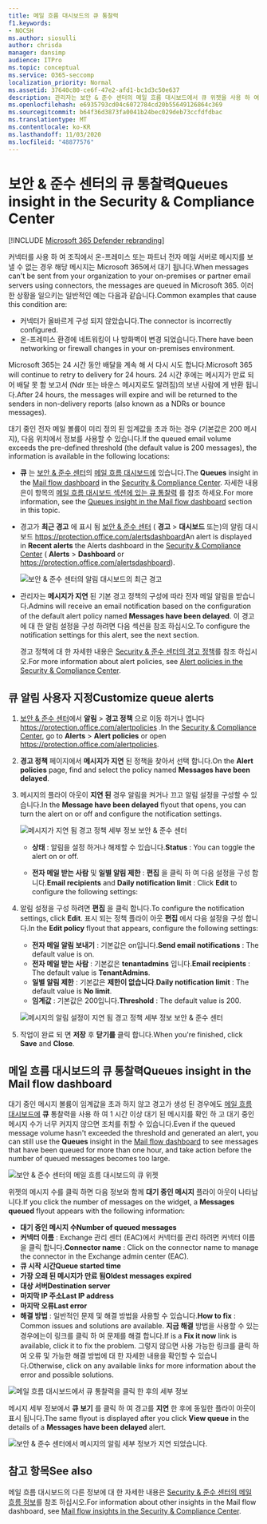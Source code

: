 ```yaml
---
title: 메일 흐름 대시보드의 큐 통찰력
f1.keywords:
- NOCSH
ms.author: siosulli
author: chrisda
manager: dansimp
audience: ITPro
ms.topic: conceptual
ms.service: O365-seccomp
localization_priority: Normal
ms.assetid: 37640c80-ce6f-47e2-afd1-bc1d3c50e637
description: 관리자는 보안 & 준수 센터의 메일 흐름 대시보드에서 큐 위젯을 사용 하 여 아웃 바운드 커넥터를 통해 온-프레미스 또는 파트너 조직으로의 실패 한 메일 흐름을 모니터링 하는 방법에 대해 알아봅니다.
ms.openlocfilehash: e6935793cd04c6072784cd20b55649126864c369
ms.sourcegitcommit: b64f36d3873fa0041b24bec029deb73ccfdfdbac
ms.translationtype: MT
ms.contentlocale: ko-KR
ms.lasthandoff: 11/03/2020
ms.locfileid: "48877576"
---
```

# <a name="queues-insight-in-the-security--compliance-center"></a><span data-ttu-id="d5df6-103">보안 & 준수 센터의 큐 통찰력</span><span class="sxs-lookup"><span data-stu-id="d5df6-103">Queues insight in the Security & Compliance Center</span></span>

[!INCLUDE [Microsoft 365 Defender rebranding](../includes/microsoft-defender-for-office.md)]


<span data-ttu-id="d5df6-104">커넥터를 사용 하 여 조직에서 온-프레미스 또는 파트너 전자 메일 서버로 메시지를 보낼 수 없는 경우 해당 메시지는 Microsoft 365에서 대기 됩니다.</span><span class="sxs-lookup"><span data-stu-id="d5df6-104">When messages can't be sent from your organization to your on-premises or partner email servers using connectors, the messages are queued in Microsoft 365.</span></span> <span data-ttu-id="d5df6-105">이러한 상황을 일으키는 일반적인 예는 다음과 같습니다.</span><span class="sxs-lookup"><span data-stu-id="d5df6-105">Common examples that cause this condition are:</span></span>

- <span data-ttu-id="d5df6-106">커넥터가 올바르게 구성 되지 않았습니다.</span><span class="sxs-lookup"><span data-stu-id="d5df6-106">The connector is incorrectly configured.</span></span>
- <span data-ttu-id="d5df6-107">온-프레미스 환경에 네트워킹이 나 방화벽이 변경 되었습니다.</span><span class="sxs-lookup"><span data-stu-id="d5df6-107">There have been networking or firewall changes in your on-premises environment.</span></span>

<span data-ttu-id="d5df6-108">Microsoft 365는 24 시간 동안 배달을 계속 해 서 다시 시도 합니다.</span><span class="sxs-lookup"><span data-stu-id="d5df6-108">Microsoft 365 will continue to retry to delivery for 24 hours.</span></span> <span data-ttu-id="d5df6-109">24 시간 후에는 메시지가 만료 되어 배달 못 함 보고서 (Ndr 또는 바운스 메시지로도 알려짐)의 보낸 사람에 게 반환 됩니다.</span><span class="sxs-lookup"><span data-stu-id="d5df6-109">After 24 hours, the messages will expire and will be returned to the senders in non-delivery reports (also known as a NDRs or bounce messages).</span></span>

<span data-ttu-id="d5df6-110">대기 중인 전자 메일 볼륨이 미리 정의 된 임계값을 초과 하는 경우 (기본값은 200 메시지), 다음 위치에서 정보를 사용할 수 있습니다.</span><span class="sxs-lookup"><span data-stu-id="d5df6-110">If the queued email volume exceeds the pre-defined threshold (the default value is 200 messages), the information is available in the following locations:</span></span>

- <span data-ttu-id="d5df6-111">**큐** 는 [보안 & 준수 센터](https://protection.office.com)의 [메일 흐름 대시보드에](mail-flow-insights-v2.md) 있습니다.</span><span class="sxs-lookup"><span data-stu-id="d5df6-111">The **Queues** insight in the [Mail flow dashboard](mail-flow-insights-v2.md) in the [Security & Compliance Center](https://protection.office.com).</span></span> <span data-ttu-id="d5df6-112">자세한 내용은이 항목의 [메일 흐름 대시보드 섹션에 있는 큐 통찰력](#queues-insight-in-the-mail-flow-dashboard) 를 참조 하세요.</span><span class="sxs-lookup"><span data-stu-id="d5df6-112">For more information, see the [Queues insight in the Mail flow dashboard](#queues-insight-in-the-mail-flow-dashboard) section in this topic.</span></span>
  
- <span data-ttu-id="d5df6-113">경고가 **최근 경고** 에 표시 됨 [보안 & 준수 센터](https://protection.office.com) ( **경고** \> **대시보드** 또는)의 알림 대시보드 <https://protection.office.com/alertsdashboard></span><span class="sxs-lookup"><span data-stu-id="d5df6-113">An alert is displayed in **Recent alerts** the Alerts dashboard in the [Security & Compliance Center](https://protection.office.com) ( **Alerts** \> **Dashboard** or <https://protection.office.com/alertsdashboard>).</span></span>

  ![보안 & 준수 센터의 알림 대시보드의 최근 경고](../../media/mfi-queued-messages-alert.png)

- <span data-ttu-id="d5df6-115">관리자는 **메시지가 지연** 된 기본 경고 정책의 구성에 따라 전자 메일 알림을 받습니다.</span><span class="sxs-lookup"><span data-stu-id="d5df6-115">Admins will receive an email notification based on the configuration of the default alert policy named **Messages have been delayed**.</span></span> <span data-ttu-id="d5df6-116">이 경고에 대 한 알림 설정을 구성 하려면 다음 섹션을 참조 하십시오.</span><span class="sxs-lookup"><span data-stu-id="d5df6-116">To configure the notification settings for this alert, see the next section.</span></span>

  <span data-ttu-id="d5df6-117">경고 정책에 대 한 자세한 내용은 [Security & 준수 센터의 경고 정책](../../compliance/alert-policies.md)를 참조 하십시오.</span><span class="sxs-lookup"><span data-stu-id="d5df6-117">For more information about alert policies, see [Alert policies in the Security & Compliance Center](../../compliance/alert-policies.md).</span></span>

## <a name="customize-queue-alerts"></a><span data-ttu-id="d5df6-118">큐 알림 사용자 지정</span><span class="sxs-lookup"><span data-stu-id="d5df6-118">Customize queue alerts</span></span>

1. <span data-ttu-id="d5df6-119">[보안 & 준수 센터](https://protection.office.com)에서 **알림** \> **경고 정책** 으로 이동 하거나 엽니다 <https://protection.office.com/alertpolicies> .</span><span class="sxs-lookup"><span data-stu-id="d5df6-119">In the [Security & Compliance Center](https://protection.office.com), go to **Alerts** \> **Alert policies** or open <https://protection.office.com/alertpolicies>.</span></span>

2. <span data-ttu-id="d5df6-120">**경고 정책** 페이지에서 **메시지가 지연** 된 정책을 찾아서 선택 합니다.</span><span class="sxs-lookup"><span data-stu-id="d5df6-120">On the **Alert policies** page, find and select the policy named **Messages have been delayed**.</span></span>

3. <span data-ttu-id="d5df6-121">메시지의 플라이 아웃이 **지연 된** 경우 알림을 켜거나 끄고 알림 설정을 구성할 수 있습니다.</span><span class="sxs-lookup"><span data-stu-id="d5df6-121">In the **Message have been delayed** flyout that opens, you can turn the alert on or off and configure the notification settings.</span></span>

   ![메시지가 지연 됨 경고 정책 세부 정보 보안 & 준수 센터](../../media/mfi-queued-messages-alert-policy.png)

   - <span data-ttu-id="d5df6-123">**상태** : 알림을 설정 하거나 해제할 수 있습니다.</span><span class="sxs-lookup"><span data-stu-id="d5df6-123">**Status** : You can toggle the alert on or off.</span></span>

   - <span data-ttu-id="d5df6-124">**전자 메일 받는 사람** 및 **일별 알림 제한** : **편집** 을 클릭 하 여 다음 설정을 구성 합니다.</span><span class="sxs-lookup"><span data-stu-id="d5df6-124">**Email recipients** and **Daily notification limit** : Click **Edit** to configure the following settings:</span></span>

4. <span data-ttu-id="d5df6-125">알림 설정을 구성 하려면 **편집** 을 클릭 합니다.</span><span class="sxs-lookup"><span data-stu-id="d5df6-125">To configure the notification settings, click **Edit**.</span></span> <span data-ttu-id="d5df6-126">표시 되는 정책 플라이 아웃 **편집** 에서 다음 설정을 구성 합니다.</span><span class="sxs-lookup"><span data-stu-id="d5df6-126">In the **Edit policy** flyout that appears, configure the following settings:</span></span>

   - <span data-ttu-id="d5df6-127">**전자 메일 알림 보내기** : 기본값은 on입니다.</span><span class="sxs-lookup"><span data-stu-id="d5df6-127">**Send email notifications** : The default value is on.</span></span>
   - <span data-ttu-id="d5df6-128">**전자 메일 받는 사람** : 기본값은 **tenantadmins** 입니다.</span><span class="sxs-lookup"><span data-stu-id="d5df6-128">**Email recipients** : The default value is **TenantAdmins**.</span></span>
   - <span data-ttu-id="d5df6-129">**일별 알림 제한** : 기본값은 **제한이 없습니다**.</span><span class="sxs-lookup"><span data-stu-id="d5df6-129">**Daily notification limit** : The default value is **No limit**.</span></span>
   - <span data-ttu-id="d5df6-130">**임계값** : 기본값은 200입니다.</span><span class="sxs-lookup"><span data-stu-id="d5df6-130">**Threshold** : The default value is 200.</span></span>

   ![메시지의 알림 설정이 지연 됨 경고 정책 세부 정보 보안 & 준수 센터](../../media/mfi-queued-messages-alert-policy-notification-settings.png)

5. <span data-ttu-id="d5df6-132">작업이 완료 되 면 **저장** 후 **닫기를** 클릭 합니다.</span><span class="sxs-lookup"><span data-stu-id="d5df6-132">When you're finished, click **Save** and **Close**.</span></span>

## <a name="queues-insight-in-the-mail-flow-dashboard"></a><span data-ttu-id="d5df6-133">메일 흐름 대시보드의 큐 통찰력</span><span class="sxs-lookup"><span data-stu-id="d5df6-133">Queues insight in the Mail flow dashboard</span></span>

<span data-ttu-id="d5df6-134">대기 중인 메시지 볼륨이 임계값을 초과 하지 않고 경고가 생성 된 경우에도 [메일 흐름 대시보드에](mail-flow-insights-v2.md) **큐** 통찰력을 사용 하 여 1 시간 이상 대기 된 메시지를 확인 하 고 대기 중인 메시지 수가 너무 커지지 않으면 조치를 취할 수 있습니다.</span><span class="sxs-lookup"><span data-stu-id="d5df6-134">Even if the queued message volume hasn't exceeded the threshold and generated an alert, you can still use the **Queues** insight in the [Mail flow dashboard](mail-flow-insights-v2.md) to see messages that have been queued for more than one hour, and take action before the number of queued messages becomes too large.</span></span>

![보안 & 준수 센터의 메일 흐름 대시보드의 큐 위젯](../../media/mfi-queues-widget.png)

<span data-ttu-id="d5df6-136">위젯의 메시지 수를 클릭 하면 다음 정보와 함께 **대기 중인 메시지** 플라이 아웃이 나타납니다.</span><span class="sxs-lookup"><span data-stu-id="d5df6-136">If you click the number of messages on the widget, a **Messages queued** flyout appears with the following information:</span></span>

- <span data-ttu-id="d5df6-137">**대기 중인 메시지 수**</span><span class="sxs-lookup"><span data-stu-id="d5df6-137">**Number of queued messages**</span></span>
- <span data-ttu-id="d5df6-138">**커넥터 이름** : Exchange 관리 센터 (EAC)에서 커넥터를 관리 하려면 커넥터 이름을 클릭 합니다.</span><span class="sxs-lookup"><span data-stu-id="d5df6-138">**Connector name** : Click on the connector name to manage the connector in the Exchange admin center (EAC).</span></span>
- <span data-ttu-id="d5df6-139">**큐 시작 시간**</span><span class="sxs-lookup"><span data-stu-id="d5df6-139">**Queue started time**</span></span>
- <span data-ttu-id="d5df6-140">**가장 오래 된 메시지가 만료 됨**</span><span class="sxs-lookup"><span data-stu-id="d5df6-140">**Oldest messages expired**</span></span>
- <span data-ttu-id="d5df6-141">**대상 서버**</span><span class="sxs-lookup"><span data-stu-id="d5df6-141">**Destination server**</span></span>
- <span data-ttu-id="d5df6-142">**마지막 IP 주소**</span><span class="sxs-lookup"><span data-stu-id="d5df6-142">**Last IP address**</span></span>
- <span data-ttu-id="d5df6-143">**마지막 오류**</span><span class="sxs-lookup"><span data-stu-id="d5df6-143">**Last error**</span></span>
- <span data-ttu-id="d5df6-144">**해결 방법** : 일반적인 문제 및 해결 방법을 사용할 수 있습니다.</span><span class="sxs-lookup"><span data-stu-id="d5df6-144">**How to fix** : Common issues and solutions are available.</span></span> <span data-ttu-id="d5df6-145">**지금 해결** 방법을 사용할 수 있는 경우에는이 링크를 클릭 하 여 문제를 해결 합니다.</span><span class="sxs-lookup"><span data-stu-id="d5df6-145">If is a **Fix it now** link is available, click it to fix the problem.</span></span> <span data-ttu-id="d5df6-146">그렇지 않으면 사용 가능한 링크를 클릭 하 여 오류 및 가능한 해결 방법에 대 한 자세한 내용을 확인할 수 있습니다.</span><span class="sxs-lookup"><span data-stu-id="d5df6-146">Otherwise, click on any available links for more information about the error and possible solutions.</span></span>

![메일 흐름 대시보드에서 큐 통찰력을 클릭 한 후의 세부 정보](../../media/mfi-queues-details.png)

<span data-ttu-id="d5df6-148">메시지 세부 정보에서 **큐 보기** 를 클릭 하 여 경고를 **지연** 한 후에 동일한 플라이 아웃이 표시 됩니다.</span><span class="sxs-lookup"><span data-stu-id="d5df6-148">The same flyout is displayed after you click **View queue** in the details of a **Messages have been delayed** alert.</span></span>

![보안 & 준수 센터에서 메시지의 알림 세부 정보가 지연 되었습니다.](../../media/mfi-queued-messages-alert-details.png)

## <a name="see-also"></a><span data-ttu-id="d5df6-150">참고 항목</span><span class="sxs-lookup"><span data-stu-id="d5df6-150">See also</span></span>

<span data-ttu-id="d5df6-151">메일 흐름 대시보드의 다른 정보에 대 한 자세한 내용은 [Security & 준수 센터의 메일 흐름 정보](mail-flow-insights-v2.md)를 참조 하십시오.</span><span class="sxs-lookup"><span data-stu-id="d5df6-151">For information about other insights in the Mail flow dashboard, see [Mail flow insights in the Security & Compliance Center](mail-flow-insights-v2.md).</span></span>
